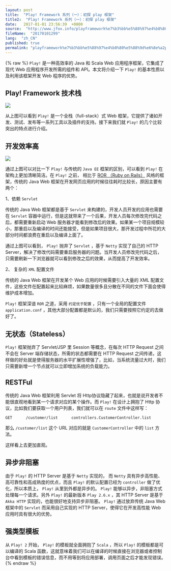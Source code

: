```yaml
---
layout: post
title:  "Play! Framework 系列（一）：初探 play 框架"
title2:  "Play! Framework 系列（一）：初探 play 框架"
date:   2017-01-01 23:56:39  +0800
source:  "http://www.jfox.info/playframework%e7%b3%bb%e5%88%97%e4%b8%80%e5%88%9d%e6%8e%a2play%e6%a1%86%e6%9e%b6.html"
fileName:  "20170101299"
lang:  "zh_CN"
published: true
permalink: "playframework%e7%b3%bb%e5%88%97%e4%b8%80%e5%88%9d%e6%8e%a2play%e6%a1%86%e6%9e%b6.html"
---
```

{% raw %}
`Play!` 是一种高效率的 Java 和 Scala Web 应用程序框架，它集成了现代 Web 应用程序开发所需的组件和 API。本文将介绍一下 `Play!` 的基本性质以及利用该框架开发 Web 程序的优势。 

## Play! Framework 技术栈

![](/wp-content/uploads/2017/07/1499954870.png)

 从上图可以看到 `Play!` 是一个全栈（full-stack）式 Web 框架，它提供了诸如开发、测试、发布等一系列工具以及插件的支持。接下来我们就 `Play!` 的几个比较突出的特点进行介绍。 

## 开发效率高

![](/wp-content/uploads/2017/07/14999548701.png)

 通过上图可以对比一下 `Play!` 与传统的 `Java EE` 框架的区别，可以看到 `Play!` 在架构上更加清晰简洁。在 `Play!` 之前， 相比于 [ROR （Ruby on Rails）](http://www.jfox.info/go.php?url=https://en.wikipedia.org/wiki/Ruby_on_Rails) 风格的框架，传统的 Java Web 框架在开发网页应用的时候往往耗时比较长，原因主要有两个： 

 1、依赖 `Servlet`

 传统的 Java Web 框架都是基于 `Servlet` 来构建的，开发人员开发的应用也需要在 `Servlet` 容器中运行，但是这就带来了一个后果，开发人员每次修改完代码之后，都需要重新启动 Web 服务器才能看到修改后的效果。如果某一个项目规模较小，那重启以及编译的时间还能接受，但是如果项目很大，那开发过程中所花的大部分时间都浪费在重启以及编译上面了。 

 通过上图可以看到， `Play!` 抛弃了 `Servlet` ，基于 `Netty` 实现了自己的 HTTP Server，解决了修改代码需要重启服务器的问题。当开发人员修改完代码之后，只需要刷新一下浏览器就可以看到修改之后的效果，从而提高了开发效率。 

 2、 复杂的 `XML` 配置文件 

传统的 Java Web 框架在开发某个 Web 应用的时候需要引入大量的 XML 配置文件，这些文件在配置起来比较麻烦，如果数量很多且分散在不同的文件下面会使得维护成本增加。

`Play!` 框架深谙 `ROR` 之道，采用 `约定优于配置` ，只有一个全局的配置文件 `application.conf` ，其他大部分配置都是默认的，我们只需要按照它约定的去做好了。 

## 无状态（Stateless）

`Play!` 框架抛弃了 Servlet/JSP 里 Session 等概念，在每次 HTTP Request 之间不会在 Server 端存储状态，所需的状态都需要在 HTTP Request 之间传递，这样做的好处就是使得服务器的水平扩展性增强了，比如，当系统流量过大时，我们只需要新增一个节点就可以立即增加系统的负载能力。 

## RESTFul

 传统的 Java Web 框架利用 Servlet 将 Http协议隐藏了起来，也就是说开发者不能很直观地看到某一个请求对应的某个操作。而 `Play!` 在设计上拥抱了 Http 协议，比如我们要获取一个用户列表，我们就可以在 `route` 文件中这样写： 

    GET      /customer/list      controllers.CustomerController.list

 那么 `/customer/list` 这个 URL 对应的就是 `CustomerController` 中的 `list` 方法。 

这样看上去更加直观。

## 异步非阻塞

 由于 `Play!` 的 HTTP Server 是基于 `Netty` 实现的， 而 `Netty` 具有异步高性能、高可靠性和高成熟度的优点，而且 `Play!` 的默认配置已经为 `controller` 做了优化，所以本质上， `Play!` 从里到外都是异步的。 `Play!` 能够以异步，非阻塞方式处理每一个请求。另外 `Play!` 的最新版本 `Play 2.6.x` ，其 HTTP Server 是基于 `Akka HTTP` 实现的，也能很好地支持异步非阻塞。 `Play!` 通过放弃传统 Java Web 框架中的 `Servlet` 而采用自己实现的 HTTP Server，使得它在开发高性能 Web 应用时具有很大的优势。 

## 强类型模板

 从 `Play! 2` 开始， `Play!` 的模板就全面拥抱了 `Scala` ，所以 `Play!` 的模板都是可以编译的 Scala 函数，这就意味着我们可以在编译的时候直接在浏览器或者控制台中看到模板的错误信息，而不用等到将应用部署，调用页面之后才能发现错误。
{% endraw %}
